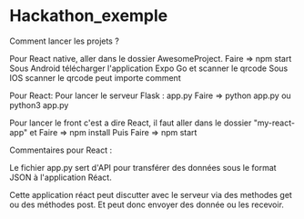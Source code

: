 # Hackathon_exemple

Comment lancer les projets ?

Pour React native, aller dans le dossier AwesomeProject.
Faire => npm start 
Sous Android télécharger l'application Expo Go et scanner le qrcode
Sous IOS scanner le qrcode peut importe comment 

Pour React:
Pour lancer le serveur Flask : app.py 
Faire => python app.py ou python3 app.py

Pour lancer le front c'est a dire React,
il faut aller dans le dossier "my-react-app" et 
Faire => npm install
Puis
Faire => npm start

Commentaires pour React :

Le fichier app.py sert d'API pour transférer des données sous le format JSON à l'application Réact.

Cette application réact peut discutter avec le serveur via des methodes get ou des méthodes post. Et peut donc envoyer des donnée ou les recevoir.
